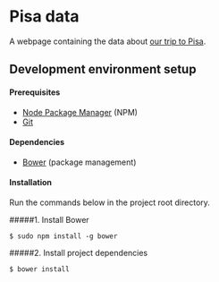 Pisa data
=========

A webpage containing the data about [our trip to Pisa](http://pisa.nielsdequeker.be).

## Development environment setup
#### Prerequisites

* [Node Package Manager](https://npmjs.org/) (NPM)
* [Git](http://git-scm.com/)

#### Dependencies

* [Bower](http://bower.io/) (package management)

#### Installation
Run the commands below in the project root directory.

#####1. Install Bower

    $ sudo npm install -g bower

#####2. Install project dependencies

    $ bower install
    
